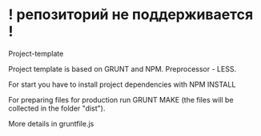 # ! репозиторий не поддерживается !

Project-template

Project template is based on GRUNT and NPM.
Preprocessor - LESS.

For start you have to install project dependencies with NPM INSTALL

For preparing files for production run GRUNT MAKE (the files will be collected in the folder "dist").

More details in gruntfile.js


